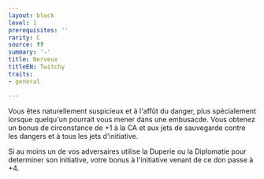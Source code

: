 ```yaml
---
layout: block
level: 1
prerequisites: ''
rarity: C
source: ??
summary: '-'
title: Nerveux
titleEN: Twitchy
traits:
- general

---
```


<p>Vous êtes naturellement suspicieux et à l'affût du danger, plus spécialement lorsque quelqu'un pourrait vous mener dans une embusacde. Vous obtenez un bonus de circonstance de +1 à la CA et aux jets de sauvegarde contre les dangers et à tous les jets d'initiative.</p>
<p>Si au moins un de vos adversaires utilise la Duperie ou la Diplomatie pour determiner son initiative, votre bonus à l'initiative venant de ce don passe à +4.</p>